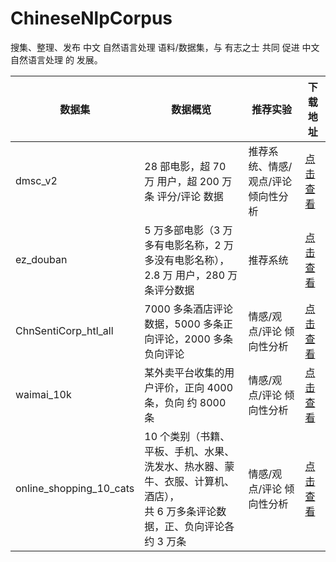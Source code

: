 # ChineseNlpCorpus
搜集、整理、发布 中文 自然语言处理 语料/数据集，与 有志之士 共同 促进 中文 自然语言处理 的 发展。

| 数据集 | 数据概览 | 推荐实验 | 下载地址 |
| ----- | -------- | ------- | ------------------ |
| dmsc_v2 | 28 部电影，超 70 万 用户，超 200 万条 评分/评论 数据 | 推荐系统、情感/观点/评论 倾向性分析 |  [点击查看](./datasets/dmsc_v2/intro.ipynb) |
| ez_douban | 5 万多部电影（3 万多有电影名称，2 万多没有电影名称），2.8 万 用户，280 万条评分数据 | 推荐系统 | [点击查看](./datasets/ez_douban/intro.ipynb) |
| ChnSentiCorp_htl_all | 7000 多条酒店评论数据，5000 多条正向评论，2000 多条负向评论 | 情感/观点/评论 倾向性分析 | [点击查看](./datasets/ChnSentiCorp_htl_all/intro.ipynb) |
| waimai_10k | 某外卖平台收集的用户评价，正向 4000 条，负向 约 8000 条 | 情感/观点/评论 倾向性分析 | [点击查看](./datasets/waimai_10k/intro.ipynb) |
| online_shopping_10_cats | 10 个类别（书籍、平板、手机、水果、洗发水、热水器、蒙牛、衣服、计算机、酒店），<br /> 共 6 万多条评论数据，正、负向评论各约 3 万条 | 情感/观点/评论 倾向性分析 | [点击查看](./datasets/online_shopping_10_cats/intro.ipynb) |
